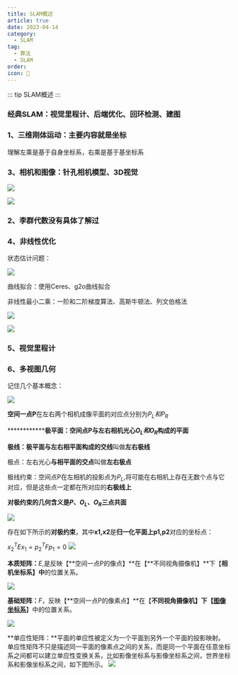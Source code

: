 ```yaml
---
title: SLAM概述
article: true
date: 2023-04-14
category:
  - SLAM
tag:
  - 算法
  - SLAM
order: 
icon: 🧑
---
```


::: tip
SLAM概述
:::



### 经典SLAM：**视觉里程计、后端优化、回环检测、建图**

### 1、三维刚体运动：主要内容就是坐标

理解左乘是基于自身坐标系，右乘是基于基坐标系

### 3、相机和图像：针孔相机模型、3D视觉

![](./photo/1.png)

![](./photo/2.png)

### 2、李群代数没有具体了解过

### 4、非线性优化

状态估计问题：

![](./photo/3.png)

曲线拟合：使用Ceres、g2o曲线拟合

非线性最小二乘：一阶和二阶梯度算法、高斯牛顿法、列文伯格法

![](./photo/4.png)

![](./photo/5.png)

### 5、视觉里程计

### 6、多视图几何

记住几个基本概念：

![](./photo/6.png)

**空间一点P**在左右两个相机成像平面的对应点分别为$P_L和P_R$

**************极平面：空间点P与左右相机光心$O_L和O_R$构成的平面**

**极线：**极平面**与左右相平面构成的交线**叫做**左右极线**

极点：左右光心**与相平面的交点**叫做**左右极点**

极线约束：空间点P在左相机的投影点为$P_L$,将可能在右相机上存在无数个点与它对应，但是这些点一定都在所对应的**右极线上**

**对极约束的几何含义是$P、O_L、O_R$三点共面**

![](./photo/7.png)

存在如下所示的**对极约束**，其中**x1,x2**是**归一化平面上p1,p2**对应的坐标点：

$x_2^TEx_1=p_2^TFp_1=0$
![](./photo/8.png)

**本质矩阵：**$E$,是反映【**空间一点P的像点】**在【**不同视角摄像机】**下【**相机坐标系】中**的位置关系。

![](./photo/9.png)


**基础矩阵：**$F$，反映【**空间一点P的像素点】**在【**不同视角摄像机】**下【**[图像坐标系](https://www.zhihu.com/search?q=%E5%9B%BE%E5%83%8F%E5%9D%90%E6%A0%87%E7%B3%BB&search_source=Entity&hybrid_search_source=Entity&hybrid_search_extra=%7B%22sourceType%22%3A%22answer%22%2C%22sourceId%22%3A105606049%7D)**】中的位置关系。

![](./photo/10.png)


**单应性矩阵：**平面的单应性被定义为一个平面到另外一个平面的投影映射。单应性矩阵不只是描述同一平面的像素点之间的关系，而是同一个平面在任意坐标系之间都可以建立单应性变换关系，比如影像坐标系与影像坐标系之间，世界坐标系和影像坐标系之间，如下图所示。
![](./photo/11.png)